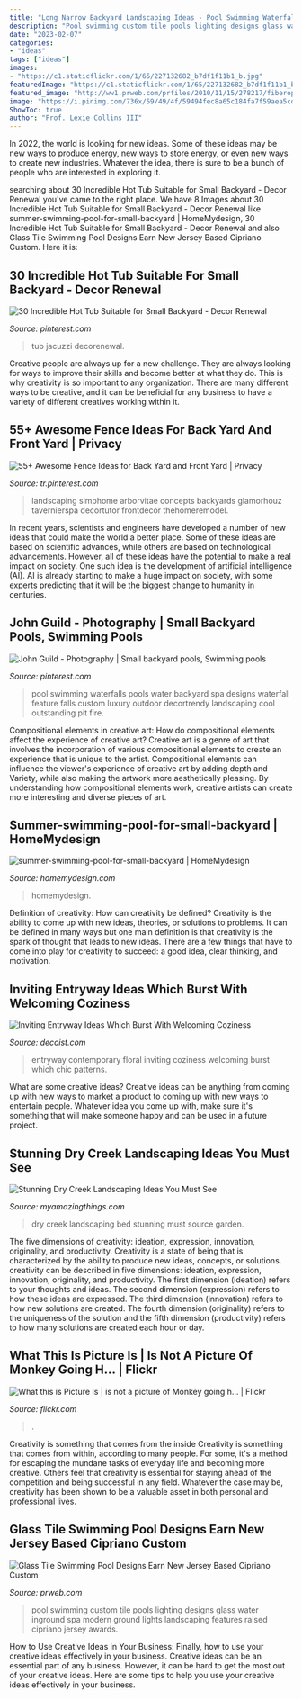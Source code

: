 ```yaml
---
title: "Long Narrow Backyard Landscaping Ideas - Pool Swimming Waterfalls Pools Water Backyard Spa Designs Waterfall Feature Falls Custom Luxury Outdoor Decortrendy Landscaping Cool Outstanding Pit Fire"
description: "Pool swimming custom tile pools lighting designs glass water inground spa modern ground lights landscaping features raised cipriano jersey awards"
date: "2023-02-07"
categories:
- "ideas"
tags: ["ideas"]
images:
- "https://c1.staticflickr.com/1/65/227132682_b7df1f11b1_b.jpg"
featuredImage: "https://c1.staticflickr.com/1/65/227132682_b7df1f11b1_b.jpg"
featured_image: "http://ww1.prweb.com/prfiles/2010/11/15/278217/fiberopticwaterwalllighting.jpg"
image: "https://i.pinimg.com/736x/59/49/4f/59494fec8a65c184fa7f59aea5cd954d--luxury-pools-luxury-spa.jpg"
ShowToc: true
author: "Prof. Lexie Collins III"
---
```



In 2022, the world is looking for new ideas. Some of these ideas may be new ways to produce energy, new ways to store energy, or even new ways to create new industries. Whatever the idea, there is sure to be a bunch of people who are interested in exploring it.

	

		
searching about 30 Incredible Hot Tub Suitable for Small Backyard - Decor Renewal you've came to the right place. We have 8 Images about 30 Incredible Hot Tub Suitable for Small Backyard - Decor Renewal like summer-swimming-pool-for-small-backyard | HomeMydesign, 30 Incredible Hot Tub Suitable for Small Backyard - Decor Renewal and also Glass Tile Swimming Pool Designs Earn New Jersey Based Cipriano Custom. Here it is:
		
    
## 30 Incredible Hot Tub Suitable For Small Backyard - Decor Renewal

<img loading=lazy src="https://i.pinimg.com/736x/26/b0/af/26b0af4ee03d9c31432574db13c770d9.jpg" onerror="this.onerror=null;this.src='https://tse3.mm.bing.net/th?id=OIP.KveTnl9GKk-GCTCkc-E3qgHaFj&amp;pid=15.1';" alt="30 Incredible Hot Tub Suitable for Small Backyard - Decor Renewal">

_Source: pinterest.com_

>tub jacuzzi decorenewal. 

	

Creative people are always up for a new challenge. They are always looking for ways to improve their skills and become better at what they do. This is why creativity is so important to any organization. There are many different ways to be creative, and it can be beneficial for any business to have a variety of different creatives working within it.

    
## 55+ Awesome Fence Ideas For Back Yard And Front Yard | Privacy

<img loading=lazy src="https://i.pinimg.com/736x/01/c7/c0/01c7c02e1846b2c69b184365184094dc.jpg" onerror="this.onerror=null;this.src='https://tse2.mm.bing.net/th?id=OIP.OFyyNbW8barY4kjqRDUpCQHaLE&amp;pid=15.1';" alt="55+ Awesome Fence Ideas for Back Yard and Front Yard | Privacy">

_Source: tr.pinterest.com_

>landscaping simphome arborvitae concepts backyards glamorhouz tavernierspa decortutor frontdecor thehomeremodel. 

	

In recent years, scientists and engineers have developed a number of new ideas that could make the world a better place. Some of these ideas are based on scientific advances, while others are based on technological advancements. However, all of these ideas have the potential to make a real impact on society. One such idea is the development of artificial intelligence (AI). AI is already starting to make a huge impact on society, with some experts predicting that it will be the biggest change to humanity in centuries.

    
## John Guild - Photography | Small Backyard Pools, Swimming Pools

<img loading=lazy src="https://i.pinimg.com/736x/59/49/4f/59494fec8a65c184fa7f59aea5cd954d--luxury-pools-luxury-spa.jpg" onerror="this.onerror=null;this.src='https://tse2.mm.bing.net/th?id=OIP.ePVMXowEGYTw1i0YjAqcUwHaKF&amp;pid=15.1';" alt="John Guild - Photography | Small backyard pools, Swimming pools">

_Source: pinterest.com_

>pool swimming waterfalls pools water backyard spa designs waterfall feature falls custom luxury outdoor decortrendy landscaping cool outstanding pit fire. 

	

Compositional elements in creative art: How do compositional elements affect the experience of creative art?
Creative art is a genre of art that involves the incorporation of various compositional elements to create an experience that is unique to the artist. Compositional elements can influence the viewer's experience of creative art by adding depth and Variety, while also making the artwork more aesthetically pleasing. By understanding how compositional elements work, creative artists can create more interesting and diverse pieces of art.

    
## Summer-swimming-pool-for-small-backyard | HomeMydesign

<img loading=lazy src="https://homemydesign.com/wp-content/uploads/2019/05/summer-swimming-pool-for-small-backyard.jpg" onerror="this.onerror=null;this.src='https://tse3.mm.bing.net/th?id=OIP.w88PFOqs8zCPri824QXYpAHaKs&amp;pid=15.1';" alt="summer-swimming-pool-for-small-backyard | HomeMydesign">

_Source: homemydesign.com_

>homemydesign. 

	

Definition of creativity: How can creativity be defined?
Creativity is the ability to come up with new ideas, theories, or solutions to problems. It can be defined in many ways but one main definition is that creativity is the spark of thought that leads to new ideas. There are a few things that have to come into play for creativity to succeed: a good idea, clear thinking, and motivation.

    
## Inviting Entryway Ideas Which Burst With Welcoming Coziness

<img loading=lazy src="https://cdn.decoist.com/wp-content/uploads/2013/01/contemporary-entryway-design-ideas.jpg" onerror="this.onerror=null;this.src='https://tse1.mm.bing.net/th?id=OIP.ImdFSFBvUQfpINCbuxheoQHaKu&amp;pid=15.1';" alt="Inviting Entryway Ideas Which Burst With Welcoming Coziness">

_Source: decoist.com_

>entryway contemporary floral inviting coziness welcoming burst which chic patterns. 

	

What are some creative ideas?
Creative ideas can be anything from coming up with new ways to market a product to coming up with new ways to entertain people. Whatever idea you come up with, make sure it's something that will make someone happy and can be used in a future project.

    
## Stunning Dry Creek Landscaping Ideas You Must See

<img loading=lazy src="http://myamazingthings.com/wp-content/uploads/2017/04/garden-dry-creek-bed-02.jpg" onerror="this.onerror=null;this.src='https://tse3.mm.bing.net/th?id=OIP.XPUBq42kJ5Lu_Tywujzf0AHaJ4&amp;pid=15.1';" alt="Stunning Dry Creek Landscaping Ideas You Must See">

_Source: myamazingthings.com_

>dry creek landscaping bed stunning must source garden. 

	

The five dimensions of creativity: ideation, expression, innovation, originality, and productivity.
Creativity is a state of being that is characterized by the ability to produce new ideas, concepts, or solutions. creativity can be described in five dimensions: ideation, expression, innovation, originality, and productivity. The first dimension (ideation) refers to your thoughts and ideas. The second dimension (expression) refers to how these ideas are expressed. The third dimension (innovation) refers to how new solutions are created. The fourth dimension (originality) refers to the uniqueness of the solution and the fifth dimension (productivity) refers to how many solutions are created each hour or day.

    
## What This Is Picture Is | Is Not A Picture Of Monkey Going H… | Flickr

<img loading=lazy src="https://c1.staticflickr.com/1/65/227132682_b7df1f11b1_b.jpg" onerror="this.onerror=null;this.src='https://tse1.mm.bing.net/th?id=OIP.8sN-we-QAogg2GSEh-dTmAHaJ4&amp;pid=15.1';" alt="What this is Picture Is | is not a picture of Monkey going h… | Flickr">

_Source: flickr.com_

>. 

	

Creativity is something that comes from the inside
Creativity is something that comes from within, according to many people. For some, it's a method for escaping the mundane tasks of everyday life and becoming more creative. Others feel that creativity is essential for staying ahead of the competition and being successful in any field. Whatever the case may be, creativity has been shown to be a valuable asset in both personal and professional lives.

    
## Glass Tile Swimming Pool Designs Earn New Jersey Based Cipriano Custom

<img loading=lazy src="http://ww1.prweb.com/prfiles/2010/11/15/278217/fiberopticwaterwalllighting.jpg" onerror="this.onerror=null;this.src='https://tse3.mm.bing.net/th?id=OIP.36UMbp9-1wP023LPgCS00AHaE8&amp;pid=15.1';" alt="Glass Tile Swimming Pool Designs Earn New Jersey Based Cipriano Custom">

_Source: prweb.com_

>pool swimming custom tile pools lighting designs glass water inground spa modern ground lights landscaping features raised cipriano jersey awards. 

	

How to Use Creative Ideas in Your Business: Finally, how to use your creative ideas effectively in your business.
Creative ideas can be an essential part of any business. However, it can be hard to get the most out of your creative ideas. Here are some tips to help you use your creative ideas effectively in your business.


